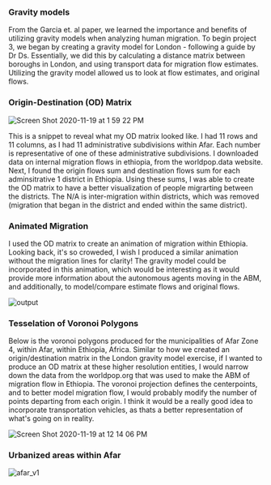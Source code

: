 
### Gravity models

From the Garcia et. al paper, we learned the importance and benefits of utilizing gravity models when analyzing human migration. To begin project 3, we began by creating a gravity model for London - following a guide by Dr Ds. Essentially, we did this by calculating a distance matrix between boroughs in London, and using transport data for migration flow estimates. Utilizing the gravity model allowed us to look at flow estimates, and original flows. 


### Origin-Destination (OD) Matrix 

![Screen Shot 2020-11-19 at 1 59 22 PM](https://user-images.githubusercontent.com/60228374/99711229-88cffa80-2a6f-11eb-8871-fc9f86775c19.png)

This is a snippet to reveal what my OD matrix looked like. I had 11 rows and 11 columns, as I had 11 administrative subdivisions within Afar. Each number is representative of one of these administrative subdivisions. I downloaded data on internal migration flows in ethiopia, from the worldpop.data website. Next, I found the origin flows sum and destination flows sum for each adminsitrative 1 district in Ethiopia. Using these sums, I was able to create the OD matrix to have a better visualization of people migrarting between the districts. The N/A is inter-migration within districts, which was removed (migration that began in the district and ended within the same district). 

### Animated Migration

I used the OD matrix to create an animation of migration within Ethiopia. Looking back, it's so croweded, I wish I produced a similar animation without the migration lines for clarity! The gravity model could be incorporated in this animation, which would be interesting as it would provide more information about the autonomous agents moving in the ABM, and additionally, to model/compare estimate flows and original flows. 

![output](https://user-images.githubusercontent.com/60228374/99711899-58d52700-2a70-11eb-9236-48c97e181717.gif)

### Tesselation of Voronoi Polygons

Below is the voronoi polygons produced for the municipalities of Afar Zone 4, within Afar, within Ethiopia, Africa. Similar to how we created an origin/destination matrix in the London gravity model exercise, if I wanted to produce an OD matrix at these higher resolution entities, I would narrow down the data from the worldpop.org that was used to make the ABM of migration flow in Ethiopia. The voronoi projection defines the centerpoints, and to better model migration flow, I would probably modify the number of points departing from each origin. I think it would be a really good idea to incorporate transportation vehicles, as thats a better representation of what's going on in reality. 

![Screen Shot 2020-11-19 at 12 14 06 PM](https://user-images.githubusercontent.com/60228374/99712456-152eed00-2a71-11eb-90b9-7a609f64d14f.png)

### Urbanized areas within Afar
![afar_v1](https://user-images.githubusercontent.com/60228374/99712887-a8682280-2a71-11eb-971b-cac830904d74.png)
